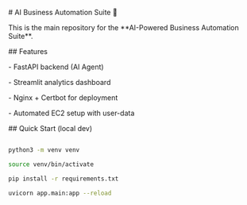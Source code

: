 \# AI Business Automation Suite 🚀



This is the main repository for the \*\*AI-Powered Business Automation Suite\*\*.



\## Features

\- FastAPI backend (AI Agent)

\- Streamlit analytics dashboard

\- Nginx + Certbot for deployment

\- Automated EC2 setup with user-data



\## Quick Start (local dev)

```bash

python3 -m venv venv

source venv/bin/activate

pip install -r requirements.txt

uvicorn app.main:app --reload



